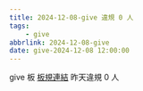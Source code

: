 ```yaml
---
title: 2024-12-08-give 違規 0 人
tags:
    - give
abbrlink: 2024-12-08-give
date: give-2024-12-08 12:00:00
---
```

give 板 [板規連結](https://www.ptt.cc/bbs/give/M.1612495900.A.C32.html)
昨天違規 0 人
